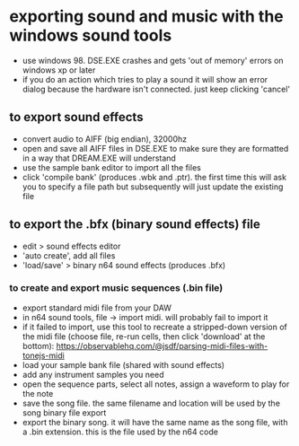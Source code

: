 
# exporting sound and music with the windows sound tools
- use windows 98. DSE.EXE crashes and gets 'out of memory' errors on windows xp or later
- if you do an action which tries to play a sound it will show an error dialog because the hardware isn't connected. just keep clicking 'cancel'

## to export sound effects
- convert audio to AIFF (big endian), 32000hz
- open and save all AIFF files in DSE.EXE to make sure they are formatted in a way that DREAM.EXE will understand
- use the sample bank editor to import all the files
- click 'compile bank' (produces .wbk and .ptr). the first time this will ask you to specify a file path but subsequently will just update the existing file

## to export the .bfx (binary sound effects) file
- edit > sound effects editor
- 'auto create', add all files
- 'load/save' > binary n64 sound effects (produces .bfx)

### to create and export music sequences (.bin file)
- export standard midi file from your DAW
- in n64 sound tools, file -> import midi. will probably fail to import it
- if it failed to import, use this tool to recreate a stripped-down version of the midi file (choose file, re-run cells, then click 'download' at the bottom): https://observablehq.com/@jsdf/parsing-midi-files-with-tonejs-midi
- load your sample bank file (shared with sound effects)
- add any instrument samples you need
- open the sequence parts, select all notes, assign a waveform to play for the note
- save the song file. the same filename and location will be used by the song binary file export
- export the binary song. it will have the same name as the song file, with a .bin extension. this is the file used by the n64 code